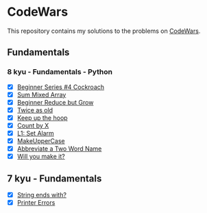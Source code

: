 # CodeWars

This repository contains my solutions to the problems on [CodeWars](http://codewars.com).

## Fundamentals

### 8 kyu - Fundamentals - Python

- [x] [Beginner Series #4 Cockroach](https://www.codewars.com/kata/55fab1ffda3e2e44f00000c6/train/python)
- [x] [Sum Mixed Array](https://www.codewars.com/kata/57eaeb9578748ff92a000009/train/python)
- [x] [Beginner Reduce but Grow](https://www.codewars.com/kata/57f780909f7e8e3183000078/train/python)
- [x] [Twice as old](https://www.codewars.com/kata/5b853229cfde412a470000d0/train/python)
- [x] [Keep up the hoop](https://www.codewars.com/kata/55cb632c1a5d7b3ad0000145/train/python)
- [x] [Count by X](https://www.codewars.com/kata/5513795bd3fafb56c200049e/train/python)
- [x] [L1: Set Alarm](https://www.codewars.com/kata/568dcc3c7f12767a62000038/train/python)
- [x] [MakeUpperCase](https://www.codewars.com/kata/57a0556c7cb1f31ab3000ad7/train/python)
- [x] [Abbreviate a Two Word Name](https://www.codewars.com/kata/57eadb7ecd143f4c9c0000a3/train/python)
- [x] [Will you make it?](https://www.codewars.com/kata/5861d28f124b35723e00005e/train/python)

## 7 kyu - Fundamentals  

- [x] [String ends with?](https://www.codewars.com/kata/51f2d1cafc9c0f745c00037d/train/python)
- [x] [Printer Errors](https://www.codewars.com/kata/56541980fa08ab47a0000040/train/python)
